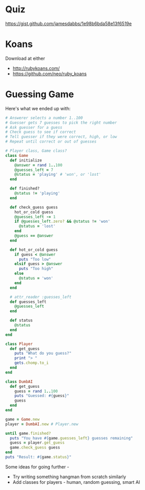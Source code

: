 # Quiz

https://gist.github.com/jamesdabbs/1e98b6bda58e13f6519e

# Koans

Download at either

* http://rubykoans.com/
* https://github.com/neo/ruby_koans

# Guessing Game

Here's what we ended up with:

```ruby
# Answerer selects a number 1..100
# Guesser gets 7 guesses to pick the right number
# Ask guesser for a guess
# Check guess to see if correct
# Tell guesser if they were correct, high, or low
# Repeat until correct or out of guesses

# Player class, Game class?
class Game
  def initialize
    @answer = rand 1..100
    @guesses_left = 7
    @status = 'playing' # 'won', or 'lost'
  end

  def finished?
    @status != 'playing'
  end

  def check_guess guess
    hot_or_cold guess
    @guesses_left -= 1
    if @guesses_left.zero? && @status != 'won'
      @status = 'lost'
    end
    @guess == @answer
  end

  def hot_or_cold guess
    if guess < @answer
      puts "Too low"
    elsif guess > @answer
      puts "Too high"
    else
      @status = 'won'
    end
  end

  # attr_reader :guesses_left
  def guesses_left
    @guesses_left
  end

  def status
    @status
  end
end

class Player
  def get_guess
    puts "What do you guess?"
    print "> "
    gets.chomp.to_i
  end
end

class DumbAI
  def get_guess
    guess = rand 1..100
    puts "Guessed: #{guess}"
    guess
  end
end

game = Game.new
player = DumbAI.new # Player.new

until game.finished?
  puts "You have #{game.guesses_left} guesses remaining"
  guess = player.get_guess
  game.check_guess guess
end
puts "Result: #{game.status}"
```

Some ideas for going further -

* Try writing something hangman from scratch similarly
* Add classes for players - human, random guessing, smart AI